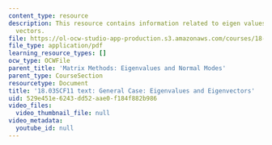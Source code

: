 ```yaml
---
content_type: resource
description: This resource contains information related to eigen values and eigen
  vectors.
file: https://ol-ocw-studio-app-production.s3.amazonaws.com/courses/18-03sc-differential-equations-fall-2011/529e451e6243dd52aae0f184f882b986_MIT18_03SCF11_s33_4text.pdf
file_type: application/pdf
learning_resource_types: []
ocw_type: OCWFile
parent_title: 'Matrix Methods: Eigenvalues and Normal Modes'
parent_type: CourseSection
resourcetype: Document
title: '18.03SCF11 text: General Case: Eigenvalues and Eigenvectors'
uid: 529e451e-6243-dd52-aae0-f184f882b986
video_files:
  video_thumbnail_file: null
video_metadata:
  youtube_id: null
---
```

